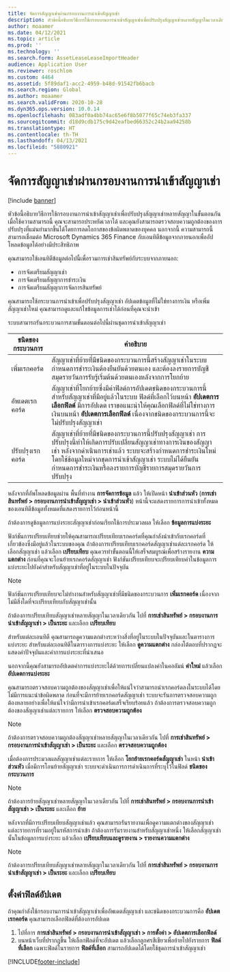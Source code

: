 ```yaml
---
title: จัดการสัญญาเช่าผ่านกรอบงานการนำเข้าสัญญาเช่า
description: หัวข้อนี้อธิบายวิธีการใช้กรอบงานการนำเข้าสัญญาเช่าเพื่อปรับปรุงสัญญาเช่าหลายสัญญาในเวลาเดียวกัน
author: moaamer
ms.date: 04/12/2021
ms.topic: article
ms.prod: ''
ms.technology: ''
ms.search.form: AssetLeaseLeaseImportHeader
audience: Application User
ms.reviewer: roschlom
ms.custom: 4464
ms.assetid: 5f89daf1-acc2-4959-b48d-91542fb6bacb
ms.search.region: Global
ms.author: moaamer
ms.search.validFrom: 2020-10-28
ms.dyn365.ops.version: 10.0.14
ms.openlocfilehash: 083adf0a4bb74ac65e6f8b5077f65c74eb3fa337
ms.sourcegitcommit: d18d9cdb175c9d42eafbed66352c24b2aa94258b
ms.translationtype: HT
ms.contentlocale: th-TH
ms.lasthandoff: 04/13/2021
ms.locfileid: "5880921"
---
```

# <a name="manage-leases-through-the-lease-import-framework"></a>จัดการสัญญาเช่าผ่านกรอบงานการนำเข้าสัญญาเช่า

[!include [banner](../includes/banner.md)]

หัวข้อนี้อธิบายวิธีการใช้กรอบงานการนำเข้าสัญญาเช่าเพื่อปรับปรุงสัญญาเช่าหลายสัญญาในขั้นตอนกัน เมื่อใช้ความสามารถนี้ คุณจะสามารถประหยัดเวลาได้ และคุณยังสามารถตรวจสอบความถูกต้องของการปรับปรุงที่แม่นยำมากขึ้นได้โดยการลดโอกาสของข้อผิดพลาดของบุคคล นอกจากนี้ ความสามารถนี้สามารถเชื่อมต่อ Microsoft Dynamics 365 Finance กับเอนทิตีข้อมูลจากภายนอกเพื่ออัปโหลดข้อมูลได้อย่างมีประสิทธิภาพ

คุณสามารถใช้เอนทิตีข้อมูลต่อไปนี้เพื่อรวมการเช่าสินทรัพย์กับระบบจากภายนอก:

- การจัดเตรียมสัญญาเช่า
- การจัดเตรียมสัญญาการชำระเงิน
- การจัดเตรียมสัญญาการจัดการสินทรัพย์

คุณสามารถใช้กระบวนการนำเข้าเพื่อปรับปรุงสัญญาเช่า อัปเดตข้อมูลที่ไม่ใช่ทางการเงิน หรือเพิ่มสัญญาเช่าใหม่ คุณสามารถดูและแก้ไขข้อมูลการเช่าได้ก่อนที่คุณจะนำเข้า

ระบบสามารถรันกระบวนการสามขั้นตอนต่อไปนี้ผ่านชุดการนำเข้าสัญญาเช่า

| ชนิดของกระบวนการ  | คำอธิบาย |
|---------------|-------------|
| เพิ่มเรกคอร์ด    | สัญญาเช่าที่ย้ายที่มีชนิดของกระบวนการนี้สร้างสัญญาเช่าในระบบ กำหนดการชำระเงินต้องยืนยันด้วยตนเอง และต้องลงรายการบัญชีสมุดรายวันการรับรู้เริ่มต้นด้วยตนเองหลังจากการโยกย้าย |
| อัพเดตเรกคอร์ด | สัญญาเช่าที่โยกย้ายซึ่งมีค่าฟิลด์การอัปเดตชนิดของกระบวนการนี้สำหรับสัญญาเช่าที่มีอยู่แล้วในระบบ ฟิลด์ที่เลือกไว้บนหน้า **อัปเดตการเลือกฟิลด์** มีการอัปเดต เราขอแนะนำให้คุณเลือกฟิลด์ที่ไม่ใช่ทางการเงินบนหน้า **อัปเดตการเลือกฟิลด์** เนื่องจากชนิดของกระบวนการนี้จะไม่ปรับปรุงสัญญาเช่า |
| ปรับปรุงเรกคอร์ด | สัญญาเช่าที่ย้ายที่มีชนิดของกระบวนการนี้ปรับปรุงสัญญาเช่า การปรับปรุงนี้ทำให้เกิดการปรับเปลี่ยนสัญญาเช่าทางการเงินของสัญญาเช่า หลังจากดำเนินการเช่าแล้ว ระบบจะสร้างกำหนดการชำระเงินใหม่โดยใช้ข้อมูลใหม่จากชุดการนำเข้าสัญญาเช่า ระบบไม่ได้ยืนยันกำหนดการชำระเงินหรือลงรายการบัญชีรายการสมุดรายวันการปรับปรุง |

หลังจากที่อัพโหลดข้อมูลผ่าน พื้นที่ทำงาน **การจัดการข้อมูล** แล้ว ให้เปิดหน้า **นำเข้าส่วนหัว** (**การเช่าสินทรัพย์ \> กรอบงานการนำเข้าสัญญาเช่า \> นำเข้าส่วนหัว**) หน้านี้จะแสดงรายการการนำเข้าทั้งหมดของเอนทิตีข้อมูลทั้งหมดที่แสดงรายการไว้ก่อนหน้านี้

ถ้าต้องการดูข้อมูลการแบ่งระยะสัญญาเช่าก่อนเรียกใช้การประมวลผล ให้เลือก **ข้อมูลการแบ่งระยะ**

ฟังก์ชันการเปรียบเทียบช่วยให้คุณสามารถเปรียบเทียบเรกคอร์ดที่คุณกำลังนำเข้ากับเรกคอร์ดที่เกี่ยวข้องซึ่งมีอยู่แล้วในระบบของคุณ ถ้าต้องการเปรียบเทียบเรกคอร์ดสัญญาเช่าแต่ละเรกคอร์ด ให้เลือกสัญญาเช่า แล้วเลือก **เปรียบเทียบ** คุณควรทำขั้นตอนนี้ให้เสร็จสมบูรณ์เพื่อสร้างรายงาน **ความแตกต่าง** ก่อนที่คุณจะโอนย้ายเรกคอร์ดสัญญาเช่า ฟังก์ชันเปรียบเทียบจะเปรียบเทียบค่าในข้อมูลการแบ่งระยะไปยังค่าสำหรับสัญญาเช่าที่อยู่ในระบบในปัจจุบัน

> [!NOTE]
> ฟังก์ชันการเปรียบเทียบจะไม่ทำงานสำหรับสัญญาเช่าที่มีชนิดของกระบวนการ **เพิ่มเรกคอร์ด** เนื่องจากไม่มีสิ่งใดที่จะเปรียบเทียบกับสัญญาเช่านั้น
>
> ถ้าต้องการเปรียบเทียบสัญญาเช่าหลายสัญญาในเวลาเดียวกัน ไปที่ **การเช่าสินทรัพย์ \> กรอบงานการนำเข้าสัญญาเช่า \> เป็นระยะ** และเลือก **เปรียบเทียบ**

สำหรับแต่ละเอนทิตี คุณสามารถดูความแตกต่างระหว่างสิ่งที่อยู่ในระบบในปัจจุบันและในตารางการแบ่งระยะ สำหรับแต่ละเอนทิตีในตารางการแบ่งระยะ ให้เลือก **ดูความแตกต่าง** กล่องโต้ตอบที่ปรากฏจะแสดงค่าปัจจุบันและค่าการแบ่งระยะที่นำเสนอ

นอกจากนี้คุณยังสามารถอัปเดตค่าการแบ่งระยะได้ด้วยการเปลี่ยนแปลงค่าในคอลัมน์ **ค่าใหม่** แล้วเลือก **อัปเดตการแบ่งระยะ**

คุณสามารถตรวจสอบความถูกต้องของสัญญาเช่าเพื่อให้แน่ใจว่าสามารถนำเรกคอร์ดลงในระบบได้โดยไม่มีการแนะนำข้อผิดพลาด ก่อนที่จะมีการย้ายเรกคอร์ดสัญญาเช่า ระบบจะรันการตรวจสอบความถูกต้องหลายอย่างเพื่อให้แน่ใจว่ามีการนำเข้าเรกคอร์ดเสร็จเรียบร้อยแล้ว ถ้าต้องการตรวจสอบความถูกต้องของสัญญาเช่าแต่ละรายการ ให้เลือก **ตรวจสอบความถูกต้อง**

> [!NOTE]
> ถ้าต้องการตรวจสอบความถูกต้องสัญญาเช่าหลายสัญญาในเวลาเดียวกัน ไปที่ **การเช่าสินทรัพย์ \> กรอบงานการนำเข้าสัญญาเช่า \> เป็นระยะ** และเลือก **ตรวจสอบความถูกต้อง**

เมื่อต้องการประมวลผลสัญญาเช่าแต่ละรายการ ให้เลือก **โยกย้ายเรกคอร์ดสัญญาเช่า** ในหน้า **นำเข้าส่วนหัว** เมื่อมีการโอนย้ายสัญญาเช่า ระบบจะดำเนินการการดำเนินการที่ระบุไว้ในฟิลด์ **ชนิดของกระบวนการ**

> [!NOTE]
> ถ้าต้องการย้ายสัญญาเช่าหลายสัญญาในเวลาเดียวกัน ไปที่ **การเช่าสินทรัพย์ \> กรอบงานการนำเข้าสัญญาเช่า \> เป็นระยะ** และเลือก **ย้าย**

หลังจากที่มีการเปรียบเทียบสัญญาเช่าแล้ว คุณสามารถรันรายงานเพื่อดูความแตกต่างของสัญญาเช่าแต่ละรายการที่รวมอยู่ในรหัสการนำเข้า ถ้าต้องการรันรายงานสำหรับสัญญาเช่าหนึ่ง ให้เลือกสัญญาเช่านั้นในข้อมูลการแบ่งระยะ แล้วเลือก **เปรียบเทียบและดูรายงาน \> รายงานความแตกต่าง**

> [!NOTE]
> ถ้าต้องการเปรียบเทียบสัญญาเช่าหลายสัญญาในเวลาเดียวกัน ไปที่ **การเช่าสินทรัพย์ \> กรอบงานการนำเข้าสัญญาเช่า \> เป็นระยะ** และเลือก **เปรียบเทียบ** 

## <a name="set-up-update-fields"></a>ตั้งค่าฟิลด์อัปเดต

ถ้าคุณกำลังใช้กรอบงานการนำเข้าสัญญาเช่าเพื่ออัพเดตสัญญาเช่า และชนิดของกระบวนการคือ **อัปเดตเรกคอร์ด** คุณสามารถเลือกฟิลด์ที่ต้องการอัปเดต

1. ไปที่การ **การเช่าสินทรัพย์ \> กรอบงานการนำเข้าสัญญาเช่า \> การตั้งค่า \> อัปเดตการเลือกฟิลด์**
2. บนหน้าเว็บที่ปรากฏขึ้น ให้เลือกฟิลด์ที่จะอัปเดต แล้วเลือกลูกศรสีเขียวเพื่อย้ายไปยังรายการ **ฟิลด์ที่เลือก** เฉพาะฟิลด์ในรายการ **ฟิลด์ที่เลือก** สามารถอัปเดตได้โดยใช้ชุดการนำเข้าสัญญาเช่า


[!INCLUDE[footer-include](../../includes/footer-banner.md)]

